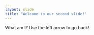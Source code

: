 ```yaml
---
layout: slide
title: "Welcome to our second slide!"
---
```

What am I?
Use the left arrow to go back!
